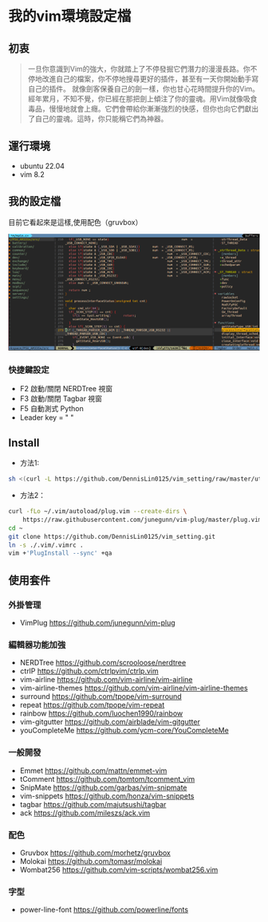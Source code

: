# 我的vim環境設定檔

## 初衷

>一旦你意識到Vim的強大，你就踏上了不停發掘它們潛力的漫漫長路。你不停地改進自己的檔案，你不停地搜尋更好的插件，甚至有一天你開始動手寫自己的插件。 就像劍客保養自己的劍一樣，你也甘心花時間提升你的Vim。經年累月，不知不覺，你已經在那把劍上傾注了你的靈魂。用Vim就像吸食毒品，慢慢地就會上癮。它們會帶給你漸漸強烈的快感，但你也向它們獻出了自己的靈魂。這時，你只能稱它們為神器。

## 運行環境

* ubuntu 22.04
* vim 8.2

## 我的設定檔

目前它看起來是這樣,使用配色（gruvbox）

![1](photo/vim.png)

### 快捷鍵設定

* F2 啟動/關閉 NERDTree 視窗
* F3 啟動/關閉 Tagbar 視窗
* F5 自動測式 Python
* Leader key = " "

## Install

* 方法1:

```bash
sh <(curl -L https://github.com/DennisLin0125/vim_setting/raw/master/utils/install.sh)
```

* 方法2：

```bash
curl -fLo ~/.vim/autoload/plug.vim --create-dirs \
    https://raw.githubusercontent.com/junegunn/vim-plug/master/plug.vim
cd ~
git clone https://github.com/DennisLin0125/vim_setting.git
ln -s ./.vim/.vimrc .
vim +'PlugInstall --sync' +qa
```

## 使用套件

### 外掛管理

* VimPlug <https://github.com/junegunn/vim-plug>

### 編輯器功能加強

* NERDTree <https://github.com/scrooloose/nerdtree>
* ctrlP <https://github.com/ctrlpvim/ctrlp.vim>
* vim-airline <https://github.com/vim-airline/vim-airline>
* vim-airline-themes <https://github.com/vim-airline/vim-airline-themes>
* surround <https://github.com/tpope/vim-surround>
* repeat <https://github.com/tpope/vim-repeat>
* rainbow <https://github.com/luochen1990/rainbow>
* vim-gitgutter <https://github.com/airblade/vim-gitgutter>
* youCompleteMe <https://github.com/ycm-core/YouCompleteMe>

### 一般開發

* Emmet <https://github.com/mattn/emmet-vim>
* tComment <https://github.com/tomtom/tcomment_vim>
* SnipMate <https://github.com/garbas/vim-snipmate>
* vim-snippets <https://github.com/honza/vim-snippets>
* tagbar <https://github.com/majutsushi/tagbar>
* ack <https://github.com/mileszs/ack.vim>

### 配色

* Gruvbox <https://github.com/morhetz/gruvbox>
* Molokai <https://github.com/tomasr/molokai>
* Wombat256 <https://github.com/vim-scripts/wombat256.vim>

### 字型

* power-line-font <https://github.com/powerline/fonts>
